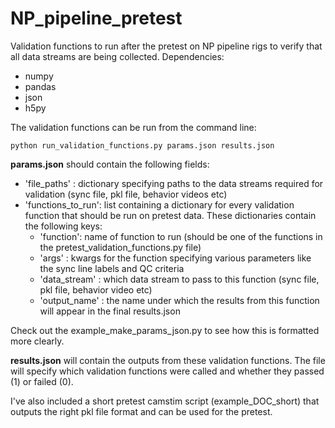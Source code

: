 # NP_pipeline_pretest
Validation functions to run after the pretest on NP pipeline rigs to verify that all data streams are being collected. 
Dependencies: 
  * numpy
  * pandas
  * json
  * h5py  

The validation functions can be run from the command line:
```
python run_validation_functions.py params.json results.json
```
**params.json** should contain the following fields:
* 'file_paths' : dictionary specifying paths to the data streams required for validation (sync file, pkl file, behavior videos etc)
* 'functions_to_run': list containing a dictionary for every validation function that should be run on pretest data. These dictionaries contain the following keys:
  * 'function': name of function to run (should be one of the functions in the pretest_validation_functions.py file)
  * 'args' : kwargs for the function specifying various parameters like the sync line labels and QC criteria
  * 'data_stream' : which data stream to pass to this function (sync file, pkl file, behavior video etc)
  * 'output_name' : the name under which the results from this function will appear in the final results.json
  
Check out the example_make_params_json.py to see how this is formatted more clearly.

**results.json** will contain the outputs from these validation functions. The file will specify which validation functions were called and whether they passed (1) or failed (0).

I've also included a short pretest camstim script (example_DOC_short) that outputs the right pkl file format and can be used for the pretest.



